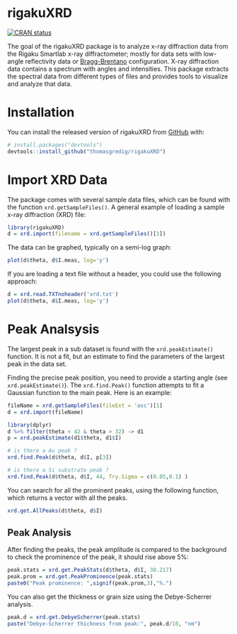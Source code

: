 # rigakuXRD

<!-- badges: start -->

[![CRAN status](https://www.r-pkg.org/badges/version/rigakuXRD)](https://CRAN.R-project.org/package=rigakuXRD)

<!-- badges: end -->

The goal of the rigakuXRD package is to analyze x-ray diffraction data from the Rigaku Smartlab x-ray diffractometer; mostly for data sets with low-angle reflectivity data or [Bragg-Brentano](https://en.wikipedia.org/wiki/Powder_diffraction) configuration. X-ray diffraction data contains a spectrum with angles and intensities. This package extracts the spectral data from different types of files and provides tools to visualize and analyze that data.

# Installation

You can install the released version of rigakuXRD from [GitHub](https://github.com/thomasgredig/rigakuXRD) with:

``` r
# install.packages("devtools")
devtools::install_github("thomasgredig/rigakuXRD")
```

# Import XRD Data

The package comes with several sample data files, which can be found with the function `xrd.getSampleFiles()`. A general example of loading a sample x-ray diffraction (XRD) file:

``` r
library(rigakuXRD)
d = xrd.import(filename = xrd.getSampleFiles()[1])
```

The data can be graphed, typically on a semi-log graph:

``` r
plot(d$theta, d$I.meas, log='y')
```

If you are loading a text file without a header, you could use the following approach:

``` r
d = xrd.read.TXTnoheader('xrd.txt')
plot(d$theta, d$I.meas, log='y')
```



# Peak Analsysis

The largest peak in a sub dataset is found with the `xrd.peakEstimate()` function. It is not a fit, but an estimate to find the parameters of the largest peak in the data set.

Finding the precise peak position, you need to provide a starting angle (see `xrd.peakEstimate()`). The `xrd.find.Peak()` function attempts to fit a Gaussian function to the main peak. Here is an example:

``` r
fileName = xrd.getSampleFiles(fileExt = 'asc')[1]
d = xrd.import(fileName)

library(dplyr)
d %>% filter(theta < 42 & theta > 32) -> d1
p = xrd.peakEstimate(d1$theta, d1$I)

# is there a Au peak ?
xrd.find.Peak(d$theta, d$I, p[3])

# is there a Si substrate peak ?
xrd.find.Peak(d$theta, d$I, 44, Try.Sigma = c(0.05,0.1) )
```

You can search for all the prominent peaks, using the following function, which returns a vector with all the peaks.

``` r
xrd.get.AllPeaks(d$theta, d$I)
```

## Peak Analysis

After finding the peaks, the peak amplitude is compared to the background to check the prominence of the peak, it should rise above 5%:

``` r
peak.stats = xrd.get.PeakStats(d$theta, d$I, 38.217)
peak.prom = xrd.get.PeakProminence(peak.stats)
paste0("Peak prominence: ",signif(peak.prom,3),"%.")
```

You can also get the thickness or grain size using the Debye-Scherrer analysis.

``` r
peak.d = xrd.get.DebyeScherrer(peak.stats)
paste("Debye-Scherrer thickness from peak:", peak.d/10, "nm")
```

